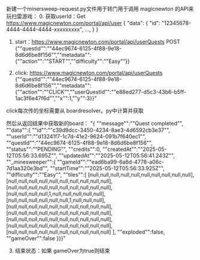 新建一个minersweep-request.py文件用于转门用于调用 magicnewton 的API来玩扫雷游戏：
0. 获取userId：Get https://www.magicnewton.com/portal/api/user 
{
    "data": {
        "id": "12345678-4444-4444-4444-xxxxxxxxx",
        ...,
    }
}
1. start：https://www.magicnewton.com/portal/api/userQuests
POST
{""questId"":""44ec9674-6125-4f88-9e18-8d6d6be8f156"",""metadata"":{""action"":""START"",""difficulty"":""Easy""}}

2. click: https://www.magicnewton.com/portal/api/userQuests
{""questId"":""44ec9674-6125-4f88-9e18-8d6d6be8f156"",""metadata"":{""action"":""CLICK"",""userQuestId"":""e88ed277-d5c3-43b6-b5ff-1ac3f6e47f6d"",""x"":1,""y"":3}}"

click每次传的坐标需要从 boardresolver。py中计算并获取

然后从返回结果中获取新的board：
"{
    ""message"":""Quest completed"",
    ""data"":{
        ""id"":""c39d9dcc-3450-4234-8ae3-4d6592cb3e37"",
        ""userId"":""d13241f7-1c7d-41e2-9624-091b7f640ec1"",
        ""questId"":""44ec9674-6125-4f88-9e18-8d6d6be8f156"",
        ""status"":""PENDING"",
        ""credits"":0,
        ""createdAt"":""2025-05-12T05:56:33.695Z"",
        ""updatedAt"":""2025-05-12T05:56:41.243Z"",
        ""_minesweeper"":{
            ""gameId"":""ead6ba99-6a6d-4778-a06c-7d1aa320e3bd"",
            ""startTime"":""2025-05-12T05:56:33.925Z"",
            ""difficulty"":""Easy"",
            ""tiles"":[
                [null,null,null,null,null,null,null,null,null,null],
                [null,null,null,null,null,null,null,null,null,null],
                [null,null,null,null,null,null,null,null,null,null],
                [null,null,null,null,1,null,null,null,null,null],
                [null,null,null,null,null,null,1,null,null,null],
                [null,null,null,null,null,null,null,null,null,null],
                [null,null,null,null,null,null,null,null,null,null],
                [null,null,null,null,null,null,null,null,null,null],
                [null,null,null,null,null,null,null,null,null,null],
                [null,null,null,null,null,null,null,null,null,null]
            ],
            ""exploded"":false,
            ""gameOver"":false
            }}}"

3. 结束状态：如果 gameOver为true则结束